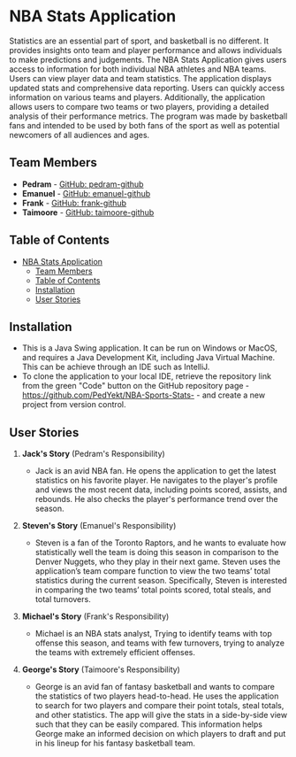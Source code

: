 # NBA Stats Application
Statistics are an essential part of sport, and basketball is no different. It provides insights onto team and player performance and allows individuals to make predictions and judgements. The NBA Stats Application gives users access to information for both individual NBA athletes and NBA teams. Users can view player data and team statistics. The application displays updated stats and comprehensive data reporting. Users can quickly access information on various teams and players. Additionally, the application allows users to compare two teams or two players, providing a detailed analysis of their performance metrics. The program was made by basketball fans and intended to be used by both fans of the sport as well as potential newcomers of all audiences and ages.
## Team Members

- **Pedram** - [GitHub: pedram-github](https://github.com/PedYekt)
- **Emanuel** - [GitHub: emanuel-github](https://github.com/EmanuelGrillone)
- **Frank** - [GitHub: frank-github](https://github.com/Frank-ZH04)
- **Taimoore** - [GitHub: taimoore-github](https://github.com/TYousaf63)

## Table of Contents

- [NBA Stats Application](#nba-stats-application)
  - [Team Members](#team-members)
  - [Table of Contents](#table-of-contents)
  - [Installation](#installation)
  - [User Stories](#user-stories)

## Installation

- This is a Java Swing application. It can be run on Windows or MacOS, and requires a Java Development Kit, including Java Virtual Machine. This can be achieve through an IDE such as IntelliJ. 
- To clone the application to your local IDE, retrieve the repository link from the green "Code" button on the GitHub repository page - https://github.com/PedYekt/NBA-Sports-Stats- - and create a new project from version control. 



## User Stories

1. **Jack's Story** (Pedram's Responsibility)
    - Jack is an avid NBA fan. He opens the application to get the latest statistics on his favorite player. He navigates to the player's profile and views the most recent data, including points scored, assists, and rebounds. He also checks the player's performance trend over the season.

2. **Steven's Story** (Emanuel's Responsibility)
    - Steven is a fan of the Toronto Raptors, and he wants to evaluate how statistically well the team is doing this season in comparison to the Denver Nuggets, who they play in their next game. Steven uses the application’s team compare function to view the two teams’ total statistics during the current season. Specifically, Steven is interested in comparing the two teams’ total points scored, total steals, and total turnovers.

3. **Michael's Story** (Frank's Responsibility)
    - Michael is an NBA stats analyst, Trying to identify teams with top offense this season, and teams with few turnovers, trying to analyze the teams with extremely efficient offenses.

4. **George's Story** (Taimoore's Responsibility)
    - George is an avid fan of fantasy basketball and wants to compare the statistics of two players head-to-head. He uses the application to search for two players and compare their point totals, steal totals, and other statistics. The app will give the stats in a side-by-side view such that they can be easily compared. This information helps George make an informed decision on which players to draft and put in his lineup for his fantasy basketball team.
